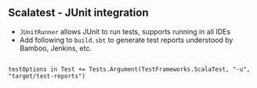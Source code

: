 ## Scalatest - JUnit integration

- `JUnitRunner` allows JUnit to run tests, supports running in all IDEs
- Add following to `build.sbt` to generate test reports understood by Bamboo, Jenkins, etc.
<pre><code class="scala">
testOptions in Test += Tests.Argument(TestFrameworks.ScalaTest, "-u", "target/test-reports")
</code></pre>
